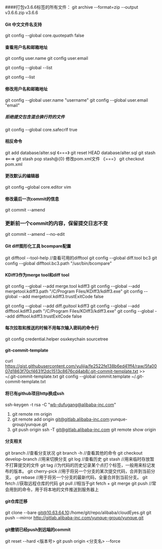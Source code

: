 ####打包v3.6.6标签的所有文件：
git archive --format=zip --output v3.6.6.zip v3.6.6

#### Git 中文文件名支持
git config --global core.quotepath false

#### 查看用户名和邮箱地址
git config user.name
git config user.email

git config --global --list

git config --list

#### 修改用户名和邮箱地址
git config --global user.name "username"
git config --global user.email "email"

##### 拒绝提交包含混合换行符的文件
git config --global core.safecrlf true

#### 相反命令
git add database/alter.sql 《===》  git reset HEAD database/alter.sql
git stash  <===>  git stash pop stash@{0}
修改pom.xml文件 《===》 git checkout pom.xml

#### 更改默认的编辑器
git config –global core.editor vim

#### 修改最后一次commit的信息
git commit --amend

### 更新前一个commit的内容，保留提交日志不变
git commit --amend --no-edit

#### Git diff图形化工具 bcompare配置
git difftool --tool-help  //查看可用的difftool
git config --global diff.tool bc3
git config --global difftool.bc3.path "/usr/bin/bcompare"

#### KDiff3作为merge tool和diff tool
git config --global --add merge.tool kdiff3
git config --global --add mergetool.kdiff3.path "/C/Program Files/KDiff3/kdiff3.exe"
git config --global --add mergetool.kdiff3.trustExitCode false

git config --global --add diff.guitool kdiff3
git config --global --add difftool.kdiff3.path "/C/Program Files/KDiff3/kdiff3.exe"
git config --global --add difftool.kdiff3.trustExitCode false

#### 每次拉取和推送的时候不用每次输入密码的命令行
git config credential.helper osxkeychain sourcetree

#### git-commit-template
curl https://gist.githubusercontent.com/yulijia/fe2522fe138b6ed41ff4/raw/5fa0007d1863f70cf4631f2dc1513c8676cd4ab8/.git-commit-template.txt >> ~/.git-commit-template.txt
git config --global commit.template ~/.git-commit-template.txt

#### 将已有github项目http换成ssh
ssh-keygen -t rsa -C "wb-dufugang@alibaba-inc.com"
1. git remote rm origin
2. git remote add origin git@gitlab.alibaba-inc.com:yunque-group/yunque.git
3. git push origin
ssh -T git@gitlab.alibaba-inc.com
git remote show origin

#### 分支相关
git branch //查看分支状况
git branch -h //查看其他的命令
git checkout develop-branch //用来切换分支
git log //查看历史
git stash //用来临时存放暂不打算提交的文件
git tag //为代码的历史记录某个点打个标签，一般用来标记发布的版本。
git cherry-pick //用于将另一个分支的某次提交代码，合并到当前分支。
git rebase //用于将另一个分支的最新代码，全量合并到当前分支。
git fetch //获取远程仓库的代码
git pull //相当于git fetch + git merge
git push //常会用到的命令，用于将本地的文件推送到服务器上

#### git仓库迁移
git clone --bare git@10.63.64.10:/home/git/repo/alibaba/cloudEyes.git
git push --mirror http://gitlab.alibaba-inc.com/yunque-group/yunque.git

#### git撤销已经push到远端的commit
git reset --hard <版本号>
git push origin <分支名> --force
